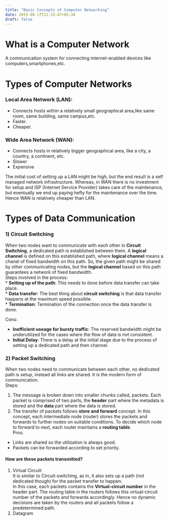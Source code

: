 ```yaml
---
title: "Basic Concepts of Computer Networking"
date: 2019-08-17T21:33:47+05:30
draft: false
---
```


# What is a Computer Network
A communication system for connecting internet-enabled devices like computers,smartphones,etc.  

# Types of Computer Networks 

### Local Area Network (LAN):  
*  Connects hosts within a relatively small geographical area,like same room, same building, same campus,etc.  
*  Faster.  
*  Cheaper.  

### Wide Area Network (WAN):  
*  Connects hosts in relatively bigger geographical area, like a city, a country, a continent, etc.  
*  Slower  
*  Expensive  

The initial cost of setting up a LAN might be high, but the end result is a self managed network infrastructure. Whereas, in WAN there is no investment for setup and ISP (Internet Service Provider) takes care of the maintenance, but eventually we end up paying hefty for the maintenance over the time. Hence WAN is relatively cheaper than LAN.  

# Types of Data Communication  

### 1) Circuit Switching  
When two nodes want to communicate with each other in **Circuit Switching**, a dedicated path is established between them. A **logical channel** is defined on this established path, where **logical channel** means a chanel of fixed bandwidth on this path. So, the given path might be shared by other communicating nodes, but the **logical channel** based on this path guarantees a network of fixed bandwidth.  
Steps involved in the process:  
    *  **Setting up of the path**: This needs to done before data transfer can take   place.  
    *  **Data transfer**: The best thing about **circuit switching** is that data transfer happens at the maximum speed possible.  
    *  **Termination**: Termination of the connection once the data transfer is done.  

Cons:  
*  **Inefficient useage for bursty traffic**: The reserved bandwidth might be underutilized for the cases where the flow of data is not consistent.  
*  **Initial Delay**: There is a delay at the initial stage due to the process of setting up a dedicated path and then channel.  

### 2) Packet Switching  
When two nodes need to communicate between each other, no dedicated path is setup, instead all links are shared. It is the modern form of communication.     
Steps:  
1) The message is broken down into smaller chunks called, packets. Each packet is comprised of two parts, the **header** part where the metadata is stored and the **data** part where the data is stored.  
2) The transfer of packets follows **store and forward** concept. In this concept, each intermediate node (router) stores the packets and forwards to further nodes on suitable conditions. To decide which node to forward to next, each router maintains a **routing table**.  
Pros:  
*  Links are shared so the utilization is always good.  
*  Packets can be forwarded according to set priority.   

#### How are these packets transmitted?  
1) Virtual Circuit:  
It is similar to Circuit-switching, as in, it also sets up a path (not dedicated though) for the packet transfer to happen.  
In this case, each packets contains the **Virtual-circuit number** in the header part. The routing table in the routers follows this virtual-circuit number of the packets and forwards accordingly. Hence no dynamic decisions are taken by the routers and all packets follow a predetermined path.  
2) Datagram

